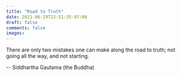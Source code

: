 ```yaml
---
title: "Road to Truth"
date: 2021-06-29T22:51:35-07:00
draft: false
comments: false
images:
---
```


There are only two mistakes one can make along the road to truth; not going all the way, and not starting.


-- Siddhartha Gautama (the Buddha)
